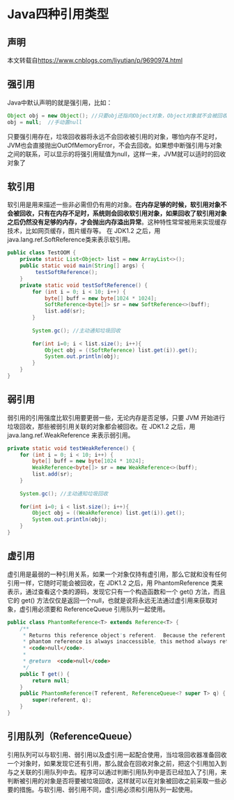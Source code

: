# Java四种引用类型

## 声明
本文转载自<https://www.cnblogs.com/liyutian/p/9690974.html>

## 强引用
Java中默认声明的就是强引用，比如：
```java
Object obj = new Object(); //只要obj还指向Object对象，Object对象就不会被回收
obj = null;  //手动置null
```
只要强引用存在，垃圾回收器将永远不会回收被引用的对象，哪怕内存不足时，JVM也会直接抛出OutOfMemoryError，不会去回收。如果想中断强引用与对象之间的联系，可以显示的将强引用赋值为null，这样一来，JVM就可以适时的回收对象了

## 软引用
软引用是用来描述一些非必需但仍有用的对象。**在内存足够的时候，软引用对象不会被回收，只有在内存不足时，系统则会回收软引用对象，如果回收了软引用对象之后仍然没有足够的内存，才会抛出内存溢出异常**。这种特性常常被用来实现缓存技术，比如网页缓存，图片缓存等。
在 JDK1.2 之后，用java.lang.ref.SoftReference类来表示软引用。
```java {9}
public class TestOOM {
    private static List<Object> list = new ArrayList<>();
    public static void main(String[] args) {
         testSoftReference();
    }
    private static void testSoftReference() {
        for (int i = 0; i < 10; i++) {
            byte[] buff = new byte[1024 * 1024];
            SoftReference<byte[]> sr = new SoftReference<>(buff);
            list.add(sr);
        }
        
        System.gc(); //主动通知垃圾回收
        
        for(int i=0; i < list.size(); i++){
            Object obj = ((SoftReference) list.get(i)).get();
            System.out.println(obj);
        }   
    } 
}
```

## 弱引用
弱引用的引用强度比软引用要更弱一些，无论内存是否足够，只要 JVM 开始进行垃圾回收，那些被弱引用关联的对象都会被回收。在 JDK1.2 之后，用 java.lang.ref.WeakReference 来表示弱引用。
```java {4}
private static void testWeakReference() {
    for (int i = 0; i < 10; i++) {
        byte[] buff = new byte[1024 * 1024];
        WeakReference<byte[]> sr = new WeakReference<>(buff);
        list.add(sr);
    }
        
    System.gc(); //主动通知垃圾回收
        
    for(int i=0; i < list.size(); i++){
        Object obj = ((WeakReference) list.get(i)).get();
        System.out.println(obj);
    }
}
```
## 虚引用
虚引用是最弱的一种引用关系，如果一个对象仅持有虚引用，那么它就和没有任何引用一样，它随时可能会被回收，在 JDK1.2 之后，用 PhantomReference 类来表示，通过查看这个类的源码，发现它只有一个构造函数和一个 get() 方法，而且它的 get() 方法仅仅是返回一个null，也就是说将永远无法通过虚引用来获取对象，虚引用必须要和 ReferenceQueue 引用队列一起使用。

```java
public class PhantomReference<T> extends Reference<T> {
    /**
     * Returns this reference object's referent.  Because the referent of a
     * phantom reference is always inaccessible, this method always returns
     * <code>null</code>.
     *
     * @return  <code>null</code>
     */
    public T get() {
        return null;
    }
    public PhantomReference(T referent, ReferenceQueue<? super T> q) {
        super(referent, q);
    }
}
```

## 引用队列（ReferenceQueue）
引用队列可以与软引用、弱引用以及虚引用一起配合使用，当垃圾回收器准备回收一个对象时，如果发现它还有引用，那么就会在回收对象之前，把这个引用加入到与之关联的引用队列中去。程序可以通过判断引用队列中是否已经加入了引用，来判断被引用的对象是否将要被垃圾回收，这样就可以在对象被回收之前采取一些必要的措施。与软引用、弱引用不同，虚引用必须和引用队列一起使用。